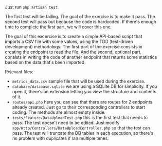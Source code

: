 Just run `php artisan test`. 

The first test will be failing. The goal of the exercise is to make it pass.
The second test will pass but because the code is hardcoded. If there's enough time to complete the first part, we will cover this one.

The goal of this excercise is to create a simple API-based script that imports a CSV file with some values, using the TDD (test-driven development) methodology. The first part of the exercise consists in creating the endpoint to read the file. And the second, optional part, consists in writing the code of another endpoint that returns some statistics based on the data that's been imported.

Relevant files:

- `metrics_data.csv` sample file that will be used during the exercise.
- `database/database.sqlite` we are using a SQLite DB for simplicity. If you open it, there's an extension letting you view the structure and contents of it.
- `routes/api.php` here you can see that there are routes for 2 endpoints already created. Just go to their corresponding controllers to start coding. The methods are almost empty inside.
- `tests/Feature/DataUploadTest.php` this is the first test that needs to pass. The test doesn't need to be edited. Just modify `app/Http/Controllers/DataUploadController.php` so that the test can pass. The test will truncate the DB tables in each execution, so there's no problem with duplicates if ran multiple times.
